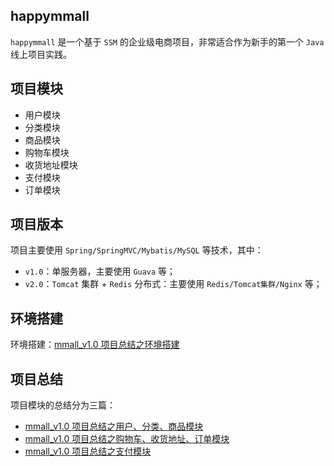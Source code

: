 ## happymmall

`happymmall` 是一个基于 `SSM` 的企业级电商项目，非常适合作为新手的第一个 `Java` 线上项目实践。

## 项目模块

- 用户模块
- 分类模块
- 商品模块
- 购物车模块
- 收货地址模块
- 支付模块
- 订单模块

## 项目版本

项目主要使用 `Spring/SpringMVC/Mybatis/MySQL` 等技术，其中：
- `v1.0`：单服务器，主要使用 `Guava` 等；
- `v2.0`：`Tomcat` 集群 + `Redis` 分布式：主要使用 `Redis/Tomcat集群/Nginx` 等；

## 环境搭建

环境搭建：[mmall_v1.0 项目总结之环境搭建](https://blog.timberliu.com/2019/01/29/%E9%A1%B9%E7%9B%AE%E7%8E%AF%E5%A2%83%E6%90%AD%E5%BB%BA/)

## 项目总结

项目模块的总结分为三篇：
- [mmall_v1.0 项目总结之用户、分类、商品模块](https://blog.timberliu.com/2019/01/27/%E7%94%A8%E6%88%B7%E3%80%81%E5%88%86%E7%B1%BB%E3%80%81%E5%95%86%E5%93%81%E6%A8%A1%E5%9D%97/)
- [mmall_v1.0 项目总结之购物车、收货地址、订单模块](https://blog.timberliu.com/2019/01/28/%E8%B4%AD%E7%89%A9%E8%BD%A6%E3%80%81%E6%94%B6%E8%B4%A7%E5%9C%B0%E5%9D%80%E3%80%81%E8%AE%A2%E5%8D%95%E6%A8%A1%E5%9D%97/)
- [mmall_v1.0 项目总结之支付模块](https://blog.timberliu.com/2019/01/28/%E6%94%AF%E4%BB%98%E6%A8%A1%E5%9D%97/)

